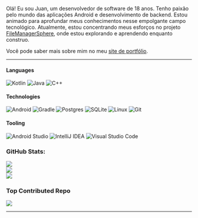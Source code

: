 Olá! Eu sou Juan, um desenvolvedor de software de 18 anos. Tenho paixão pelo mundo das aplicações Android e desenvolvimento de backend. Estou animado para aprofundar meus conhecimentos nesse empolgante campo tecnológico. Atualmente, estou concentrando meus esforços no projeto [FileManagerSphere](https://github.com/Ruan625Br/FileManagerSphere), onde estou explorando e aprendendo enquanto construo.

Você pode saber mais sobre mim no meu [site de portfólio](https://ruan625br.github.io/).

---

#### Languages
![Kotlin](https://img.shields.io/badge/kotlin-%237F52FF.svg?style=for-the-badge&logo=kotlin&logoColor=white) ![Java](https://img.shields.io/badge/java-%23ED8B00.svg?style=for-the-badge&logo=openjdk&logoColor=white) ![C++](https://img.shields.io/badge/c++-%2300599C.svg?style=for-the-badge&logo=c%2B%2B&logoColor=white) 

#### Technologies
![Android](https://img.shields.io/badge/Android-3DDC84?style=for-the-badge&logo=android&logoColor=white) ![Gradle](https://img.shields.io/badge/Gradle-02303A.svg?style=for-the-badge&logo=Gradle&logoColor=white)  ![Postgres](https://img.shields.io/badge/postgres-%23316192.svg?style=for-the-badge&logo=postgresql&logoColor=white) ![SQLite](https://img.shields.io/badge/sqlite-%2307405e.svg?style=for-the-badge&logo=sqlite&logoColor=white)  ![Linux](https://img.shields.io/badge/Linux-FCC624?style=for-the-badge&logo=linux&logoColor=black) ![Git](https://img.shields.io/badge/git-%23F05033.svg?style=for-the-badge&logo=git&logoColor=white)

#### Tooling  
![Android Studio](https://img.shields.io/badge/Android%20Studio-3DDC84.svg?style=for-the-badge&logo=android-studio&logoColor=white) ![IntelliJ IDEA](https://img.shields.io/badge/IntelliJIDEA-000000.svg?style=for-the-badge&logo=intellij-idea&logoColor=white) ![Visual Studio Code](https://img.shields.io/badge/Visual%20Studio%20Code-0078d7.svg?style=for-the-badge&logo=visual-studio-code&logoColor=white) 


### GitHub Stats:
![](https://github-readme-stats.vercel.app/api?username=Ruan625Br&theme=gotham&hide_border=true&include_all_commits=true&count_private=false)<br/>
![](https://github-readme-streak-stats.herokuapp.com/?user=Ruan625Br&theme=gotham&hide_border=true)<br/>
![](https://github-readme-stats.vercel.app/api/top-langs/?username=Ruan625Br&theme=gotham&hide_border=true&include_all_commits=true&count_private=false&layout=compact)

### Top Contributed Repo
![](https://github-contributor-stats.vercel.app/api?username=Ruan625Br&limit=5&theme=tokyonight&combine_all_yearly_contributions=true)


---
